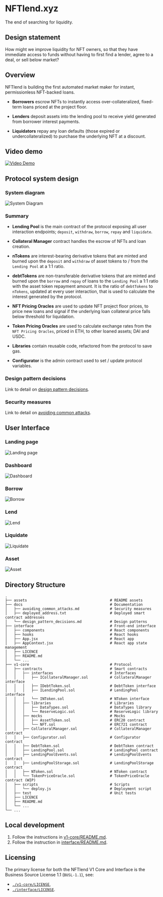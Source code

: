 # NFTlend.xyz

The end of searching for liquidity. 

## Design statement

How might we improve liquidity for NFT owners, so that they have immediate access to funds without having to first find a lender, agree to a deal, or sell below market?

## Overview

NFTlend is building the first automated market maker for instant, permissionless NFT-backed loans.

- **Borrowers** escrow NFTs to instantly access over-collateralized, fixed-term loans priced at the project floor. 

- **Lenders** deposit assets into the lending pool to receive yield generated from borrower interest payments. 

- **Liquidators** repay any loan defaults (those expired or undercollateralized) to purchase the underlying NFT at a discount.

## Video demo

[![Video Demo](assets/nftlend-ui-landingpage.png)](https://www.youtube.com/watch?v=juGUTuLzXGs)

## Protocol system design

### System diagram

![System Diagram](assets/nftlend-system-diagram.png?raw=true "System diagram")

### Summary

- **Lending Pool** is the main contract of the protocol exposing all user interaction endpoints; `deposit`, `withdraw`, `borrow`, `repay` and `liquidate`.

- **Collateral Manager** contract handles the escrow of NFTs and loan creation.

- **nTokens** are interest-bearing derivative tokens that are minted and burned upon the `deposit` and `withdraw` of asset tokens to / from the `Lending Pool` at a 1:1 ratio.

- **debtTokens** are non-transferable derivative tokens that are minted and burned upon the `borrow` and `repay` of loans to the `Lending Pool` a 1:1 ratio with the asset token repayment amount. It is the ratio of `debtTokens` to `nTokens`, updated at every user interaction, that is used to calculate the interest generated by the protocol.

- **NFT Pricing Oracles** are used to update NFT project floor prices, to price new loans and signal if the underlying loan collateral price falls below threshold for liquidation.

- **Token Pricing Oracles** are used to calculate exchange rates from the `NFT Pricing Oracles`, priced in ETH, to other loaned assets; DAI and USDC.

- **Libraries** contain reusable code, refactored from the protocol to save gas.

- **Configurator** is the admin contract used to set / update protocol variables. 

### Design pattern decisions

Link to detail on [design pattern decisions](docs/design_pattern_decisions.md).

### Security measures

Link to detail on [avoiding common attacks](docs/avoiding_common_attacks.md).

## User Interface

### Landing page

![Landing page](assets/nftlend-ui-landingpage.png?raw=true "Landing page")

### Dashboard

![Dashboard](assets/nftlend-ui-dashboard.png?raw=true "Dashboard")

### Borrow

![Borrow](assets/nftlend-ui-borrow.png?raw=true "Borrow")

### Lend

![Lend](assets/nftlend-ui-lend.png?raw=true "Lend")

### Liquidate

![Liquidate](assets/nftlend-ui-liquidate.png?raw=true "Liquidate")

### Asset

![Asset](assets/nftlend-ui-asset.png?raw=true "Asset")

## Directory Structure

    .
    ├── assets                                      # README assets
    ├── docs                                        # Documentation 
    │   ├── avoiding_common_attacks.md              # Security measures 
    │   ├── deployed_address.txt                    # Deployed smart contract addresses
    │   └── design_pattern_decisions.md             # Design patterns 
    ├── interface                                   # Front-end interface
    │   ├── components                              # React components 
    │   ├── hooks                                   # React hooks 
    │   ├── App.jsx                                 # React app
    │   ├── AppContext.jsx                          # React app state management
    │   ├── LICENCE                          
    │   ├── README.md                        
    │   └── ...   
    ├── v1-core                                     # Protocol 
    │   ├── contracts                               # Smart contracts
    │   │   ├── interfaces                          # Interfaces
    │   │   │   ├── ICollateralManager.sol          # CollateralManager interface
    │   │   │   ├── IDebtToken.sol                  # DebtToken interface
    │   │   │   ├── ILendingPool.sol                # LendingPool interface
    │   │   │   └── INToken.sol                     # NToken interface
    │   │   ├── libraries                           # Libraries
    │   │   │   ├── DataTypes.sol                   # DataTypes library
    │   │   │   └── ReserveLogic.sol                # ReserveLogic library
    │   │   ├── mocks                               # Mocks
    │   │   │   ├── AssetToken.sol                  # ERC20 contract
    │   │   │   └── NFT.sol                         # ERC721 contract
    │   │   ├── CollateralManager.sol               # CollateralManager contract
    │   │   ├── Configurator.sol                    # Configurator contract
    │   │   ├── DebtToken.sol                       # DebtToken contract
    │   │   ├── LendingPool.sol                     # LendingPool contract
    │   │   ├── LendingPoolEvents.sol               # LendingPoolEvents contract
    │   │   ├── LendingPoolStorage.sol              # LendingPoolStorage contract
    │   │   ├── NToken.sol                          # NToken contract
    │   │   └── TokenPriceOracle.sol                # TokenPriceOracle contract (WIP)
    │   ├── scripts                                 # Scripts 
    │   │   └── deploy.js                           # Deployment script
    │   ├── test                                    # Unit tests
    │   ├── LICENCE  
    │   ├── README.md      
    │   └── ...  
    └── ...

## Local development

1. Follow the instructions in [v1-core/README.md](v1-core/README.md).
2. Follow the instruction in [interface/README.md](interface/README.md).

## Licensing

The primary license for both the NFTlend V1 Core and Interface is the Business Source License 1.1 (`BUSL-1.1`), see:
* [`./v1-core/LICENSE`](./v1-core/LICENCE),
* [`./interface/LICENSE`](./interface/LICENCE).

  